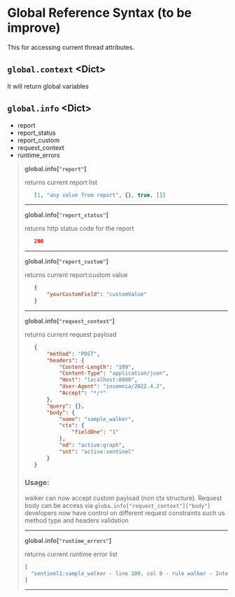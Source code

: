 # **Global Reference Syntax** (to be improve)

This for accessing current thread attributes.

## **`global.context` \<Dict\>**

It will return global variables

## **`global.info` \<Dict\>**
 - report
 - report_status
 - report_custom
 - request_context
 - runtime_errors

> **global.info[`"report"`]**
>
> returns current report list
> ```json
>    [1, "any value from report", {}, true, []]
> ```
> ---
> **global.info[`"report_status"`]**
>
> returns http status code for the report
> ```json
>    200
> ```
> ---
> **global.info[`"report_custom"`]**
>
> returns current report:custom value
> ```json
>    {
>        "yourCustomField": "customValue"
>    }
> ```
>
> ---
> **global.info[`"request_context"`]**
>
> returns current request payload
> ```json
>    {
>        "method": "POST",
>        "headers": {
>            "Content-Length": "109",
>            "Content-Type": "application/json",
>            "Host": "localhost:8000",
>            "User-Agent": "insomnia/2022.4.2",
>            "Accept": "*/*"
>        },
>        "query": {},
>        "body": {
>            "name": "sample_walker",
>            "ctx": {
>                "fieldOne": "1"
>            },
>            "nd": "active:graph",
>            "snt": "active:sentinel"
>        }
>    }
> ```
> ### **Usage:**
> walker can now accept custom payload (non ctx structure). Request body can be access via `globa.info["request_context"]["body"]`
> developers now have control on different request constraints such us method type and headers validation
>
> ---
> **global.info[`"runtime_errors"`]**
>
> returns current runtime error list
> ```json
>[
>   "sentinel1:sample_walker - line 100, col 0 - rule walker - Internal Exception: 'NoneType' object has no attribute 'activity_action_ids'"
>]
> ```
> ---